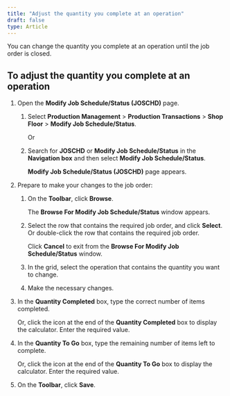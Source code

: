 ```yaml
---
title: "Adjust the quantity you complete at an operation"
draft: false
type: Article
---
```


You can change the quantity you complete at an operation until the job order is closed.

## To adjust the quantity you complete at an operation

1. Open the **Modify Job Schedule/Status (JOSCHD)** page.

    1. Select **Production Management** > **Production Transactions** > **Shop Floor** > **Modify Job Schedule/Status**.

        Or

    2. Search for **JOSCHD** or **Modify Job Schedule/Status** in the **Navigation box** and then select **Modify Job Schedule/Status**.

        **Modify Job Schedule/Status (JOSCHD)** page appears.

2. Prepare to make your changes to the job order:

    1. On the **Toolbar**, click **Browse**.

        The **Browse For Modify Job Schedule/Status** window appears.

    2. Select the row that contains the required job order, and click **Select**. Or double-click the row that contains the required job order.

        Click **Cancel** to exit from the **Browse For Modify Job Schedule/Status** window.

    3. In the grid, select the operation that contains the quantity you want to change.

    4. Make the necessary changes.

3. In the **Quantity Completed** box, type the correct number of items completed.

    Or, click the icon at the end of the **Quantity Completed** box to display the calculator. Enter the required value.

4. In the **Quantity To Go** box, type the remaining number of items left to complete.

    Or, click the icon at the end of the **Quantity To Go** box to display the calculator. Enter the required value.

5. On the **Toolbar**, click **Save**.